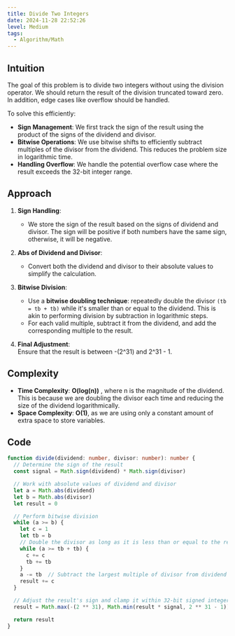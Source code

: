 ```yaml
---
title: Divide Two Integers
date: 2024-11-28 22:52:26
level: Medium
tags: 
  - Algorithm/Math
---
```


## Intuition

The goal of this problem is to divide two integers without using the division operator. We should return the result of the division truncated toward zero. In addition, edge cases like overflow should be handled.

To solve this efficiently:

- **Sign Management**: We first track the sign of the result using the product of the signs of the dividend and divisor.
- **Bitwise Operations**: We use bitwise shifts to efficiently subtract multiples of the divisor from the dividend. This reduces the problem size in logarithmic time.
- **Handling Overflow**: We handle the potential overflow case where the result exceeds the 32-bit integer range.

## Approach

1. **Sign Handling**:
	- We store the sign of the result based on the signs of dividend and divisor. The sign will be positive if both numbers have the same sign, otherwise, it will be negative.

2. **Abs of Dividend and Divisor**:  
	- Convert both the dividend and divisor to their absolute values to simplify the calculation.

3. **Bitwise Division**:
	- Use a **bitwise doubling technique**: repeatedly double the divisor `(tb = tb + tb)` while it's smaller than or equal to the dividend. This is akin to performing division by subtraction in logarithmic steps.
	- For each valid multiple, subtract it from the dividend, and add the corresponding multiple to the result.

4. **Final Adjustment**:  
	Ensure that the result is between -(2^31) and 2^31 - 1.

## Complexity

- **Time Complexity**: **O(log(n))** , where n is the magnitude of the dividend. This is because we are doubling the divisor each time and reducing the size of the dividend logarithmically.
- **Space Complexity**: **O(1)**, as we are using only a constant amount of extra space to store variables.

## Code

```typescript
function divide(dividend: number, divisor: number): number {
  // Determine the sign of the result
  const signal = Math.sign(dividend) * Math.sign(divisor)

  // Work with absolute values of dividend and divisor
  let a = Math.abs(dividend)
  let b = Math.abs(divisor)
  let result = 0

  // Perform bitwise division
  while (a >= b) {
    let c = 1
    let tb = b
    // Double the divisor as long as it is less than or equal to the remaining dividend
    while (a >= tb + tb) {
      c += c
      tb += tb
    }
    a -= tb  // Subtract the largest multiple of divisor from dividend
    result += c
  }

  // Adjust the result's sign and clamp it within 32-bit signed integer bounds
  result = Math.max(-(2 ** 31), Math.min(result * signal, 2 ** 31 - 1))

  return result
}
```
